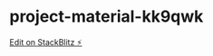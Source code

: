 # project-material-kk9qwk

[Edit on StackBlitz ⚡️](https://stackblitz.com/edit/project-material-kk9qwk)